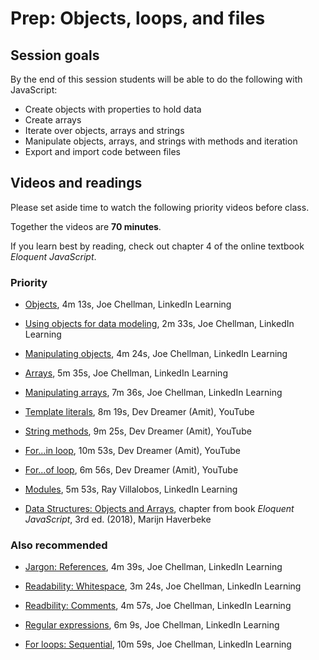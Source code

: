 # Prep: Objects, loops, and files

## Session goals

By the end of this session students will be able to do the following with
JavaScript:

  - Create objects with properties to hold data
  - Create arrays
  - Iterate over objects, arrays and strings
  - Manipulate objects, arrays, and strings with methods and iteration
  - Export and import code between files

## Videos and readings

Please set aside time to watch the following priority
videos before class.

Together the videos are **70 minutes**.

If you learn best by reading, check out chapter 4 of the online textbook _Eloquent
JavaScript_.

### Priority

- [Objects](https://www.linkedin.com/learning/learning-the-javascript-language-22309208/objects), 4m 13s, Joe Chellman, LinkedIn Learning

- [Using objects for data modeling](https://www.linkedin.com/learning/learning-the-javascript-language-22309208/using-objects-for-data-modeling), 2m 33s, Joe Chellman, LinkedIn Learning
 
- [Manipulating objects](https://www.linkedin.com/learning/learning-the-javascript-language-22309208/manipulating-objects), 4m 24s, Joe Chellman, LinkedIn Learning

- [Arrays](https://www.linkedin.com/learning/learning-the-javascript-language-22309208/arrays), 5m 35s, Joe Chellman, LinkedIn Learning

- [Manipulating arrays](https://www.linkedin.com/learning/learning-the-javascript-language-22309208/manipulating-arrays), 7m 36s, Joe Chellman, LinkedIn Learning

- [Template literals](https://youtu.be/52OJhTbCtoA), 8m 19s, Dev Dreamer (Amit), YouTube

- [String methods](https://youtu.be/uKKEdtNU5II), 9m 25s, Dev Dreamer (Amit), YouTube

- [For...in loop](https://youtu.be/vPB-GnzRiT4), 10m 53s, Dev Dreamer (Amit), YouTube

- [For...of loop](https://youtu.be/virQjbYVvjM), 6m 56s, Dev Dreamer (Amit), YouTube

- [Modules](https://www.linkedin.com/learning/javascript-functions-17058591/modules), 5m 53s, Ray Villalobos, LinkedIn Learning

- [Data Structures: Objects and Arrays](https://eloquentjavascript.net/04_data.html), chapter from book _Eloquent JavaScript_, 3rd ed. (2018), Marijn Haverbeke

### Also recommended

- [Jargon: References](https://www.linkedin.com/learning/learning-the-javascript-language-22309208/jargon-references), 4m 39s, Joe Chellman, LinkedIn Learning

- [Readability: Whitespace](https://www.linkedin.com/learning/learning-the-javascript-language-22309208/readability-whitespace), 3m 24s, Joe Chellman, LinkedIn Learning

- [Readbility: Comments](https://www.linkedin.com/learning/learning-the-javascript-language-22309208/readability-comments), 4m 57s, Joe Chellman, LinkedIn Learning

- [Regular expressions](https://www.linkedin.com/learning/learning-the-javascript-language-22309208/regular-expressions), 6m 9s, Joe Chellman, LinkedIn Learning

- [For loops: Sequential](https://www.linkedin.com/learning/learning-the-javascript-language-22309208/for-loops-sequential), 10m 59s, Joe Chellman, LinkedIn Learning
